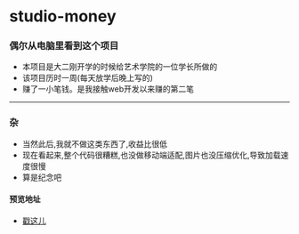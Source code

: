 # studio-money

### 偶尔从电脑里看到这个项目

- 本项目是大二刚开学的时候给艺术学院的一位学长所做的
- 该项目历时一周(每天放学后晚上写的)
- 赚了一小笔钱。是我接触web开发以来赚的第二笔

****************************

### 杂

- 当然此后,我就不做这类东西了,收益比很低
- 现在看起来,整个代码很糟糕,也没做移动端适配,图片也没压缩优化,导致加载速度很慢
- 算是纪念吧

#### 预览地址

- [戳这儿](http://www.sail.name/studio-money/index.html)